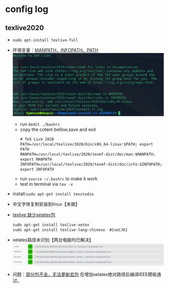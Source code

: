# config log

## texlive2020
- `sudo apt-install texlive-full`
- 环境变量：[MANPATH、INFOPATH、PATH](https://www.cnblogs.com/lixuebin/p/10814863.html)
![](./tex/texlive_dir.png)
    - run `dedit ./bashrc`
    - copy the cotent bellow,save and exit
        ```
        # TeX Live 2020
        PATH=/usr/local/texlive/2020/bin/x86_64-linux:$PATH; export PATH
        MANPATH=/usr/local/texlive/2020/texmf-dist/doc/man:$MANPATH; export MANPATH
        INFOPATH=/usr/local/texlive/2020/texmf-dist/doc/info:$INFOPATH; export INFOPATH
        ```
    - run `source ~/.bashrc` to make it work
    - test in terminal via `tex -v`
 
- install:`sudo apt-get install texstudio`
- 中文字体复制安装到linux【未做】
- [texlive 缺少xelatex包](https://blog.csdn.net/qq_34369618/article/details/77568520)
    ```
    sudo apt-get install texlive-xetex 
    sudo apt-get install texlive-lang-chinese  #{xeCJK}
    ```
- xelatex路径未识别【两台电脑均已解决】
![xelatex配置](./tex/texstudio_config.png)
- 问题：[部分包不全，无法更新宏包](https://www.cnblogs.com/lzhu/p/10457162.html) 在增加xelatex绝对路径后编译IEEE模板通过。